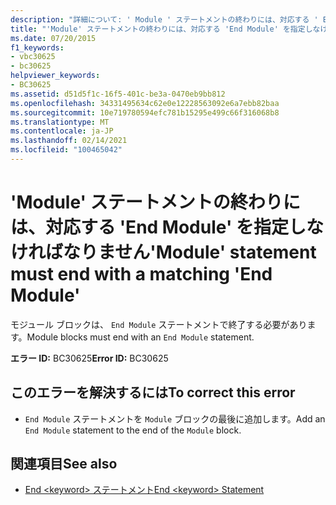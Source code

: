 ```yaml
---
description: "詳細について: ' Module ' ステートメントの終わりには、対応する ' End Module ' を指定しなければなりません"
title: "'Module' ステートメントの終わりには、対応する 'End Module' を指定しなければなりません"
ms.date: 07/20/2015
f1_keywords:
- vbc30625
- bc30625
helpviewer_keywords:
- BC30625
ms.assetid: d51d5f1c-16f5-401c-be3a-0470eb9bb812
ms.openlocfilehash: 34331495634c62e0e12228563092e6a7ebb82baa
ms.sourcegitcommit: 10e719780594efc781b15295e499c66f316068b8
ms.translationtype: MT
ms.contentlocale: ja-JP
ms.lasthandoff: 02/14/2021
ms.locfileid: "100465042"
---
```

# <a name="module-statement-must-end-with-a-matching-end-module"></a><span data-ttu-id="9b53a-103">'Module' ステートメントの終わりには、対応する 'End Module' を指定しなければなりません</span><span class="sxs-lookup"><span data-stu-id="9b53a-103">'Module' statement must end with a matching 'End Module'</span></span>

<span data-ttu-id="9b53a-104">モジュール ブロックは、 `End Module` ステートメントで終了する必要があります。</span><span class="sxs-lookup"><span data-stu-id="9b53a-104">Module blocks must end with an `End Module` statement.</span></span>  
  
 <span data-ttu-id="9b53a-105">**エラー ID:** BC30625</span><span class="sxs-lookup"><span data-stu-id="9b53a-105">**Error ID:** BC30625</span></span>  
  
## <a name="to-correct-this-error"></a><span data-ttu-id="9b53a-106">このエラーを解決するには</span><span class="sxs-lookup"><span data-stu-id="9b53a-106">To correct this error</span></span>  
  
- <span data-ttu-id="9b53a-107">`End Module` ステートメントを `Module` ブロックの最後に追加します。</span><span class="sxs-lookup"><span data-stu-id="9b53a-107">Add an `End Module` statement to the end of the `Module` block.</span></span>  
  
## <a name="see-also"></a><span data-ttu-id="9b53a-108">関連項目</span><span class="sxs-lookup"><span data-stu-id="9b53a-108">See also</span></span>

- [<span data-ttu-id="9b53a-109">End \<keyword> ステートメント</span><span class="sxs-lookup"><span data-stu-id="9b53a-109">End \<keyword> Statement</span></span>](../language-reference/statements/end-keyword-statement.md)
